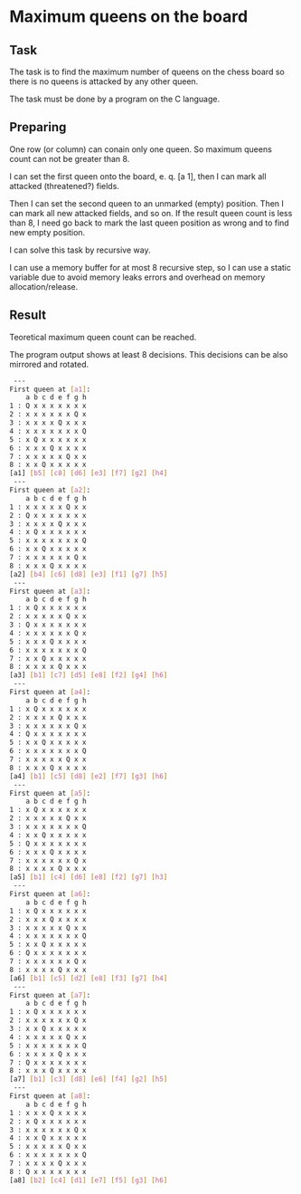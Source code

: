 # Maximum queens on the board

## Task

The task is to find the maximum number of queens on the chess board so there is no queens is attacked by any other queen.

The task must be done by a program on the C language.

## Preparing

One row (or column) can conain only one queen. So maximum queens count can not be greater than 8.

I can set the first queen onto the board, e. q. [a 1], then I can mark all attacked (threatened?) fields.

Then I can set the second queen to an unmarked (empty) position. Then I can mark all new attacked fields, and so on. If the result queen count is less than 8, I need go back to mark the last queen position as wrong and to find new empty position.

I can solve this task by recursive way.

I can use a memory buffer for at most 8 recursive step, so I can use a static variable due to avoid memory leaks errors and overhead on memory allocation/release.

## Result

Teoretical maximum queen count can be reached.

The program output shows at least 8 decisions. This decisions can be also mirrored and rotated.

```bash
 --- 
First queen at [a1]:
    a b c d e f g h
1 : Q x x x x x x x
2 : x x x x x x Q x
3 : x x x x Q x x x
4 : x x x x x x x Q
5 : x Q x x x x x x
6 : x x x Q x x x x
7 : x x x x x Q x x
8 : x x Q x x x x x
[a1] [b5] [c8] [d6] [e3] [f7] [g2] [h4] 
 --- 
First queen at [a2]:
    a b c d e f g h
1 : x x x x x Q x x
2 : Q x x x x x x x
3 : x x x x Q x x x
4 : x Q x x x x x x
5 : x x x x x x x Q
6 : x x Q x x x x x
7 : x x x x x x Q x
8 : x x x Q x x x x
[a2] [b4] [c6] [d8] [e3] [f1] [g7] [h5] 
 --- 
First queen at [a3]:
    a b c d e f g h
1 : x Q x x x x x x
2 : x x x x x Q x x
3 : Q x x x x x x x
4 : x x x x x x Q x
5 : x x x Q x x x x
6 : x x x x x x x Q
7 : x x Q x x x x x
8 : x x x x Q x x x
[a3] [b1] [c7] [d5] [e8] [f2] [g4] [h6] 
 --- 
First queen at [a4]:
    a b c d e f g h
1 : x Q x x x x x x
2 : x x x x Q x x x
3 : x x x x x x Q x
4 : Q x x x x x x x
5 : x x Q x x x x x
6 : x x x x x x x Q
7 : x x x x x Q x x
8 : x x x Q x x x x
[a4] [b1] [c5] [d8] [e2] [f7] [g3] [h6] 
 --- 
First queen at [a5]:
    a b c d e f g h
1 : x Q x x x x x x
2 : x x x x x Q x x
3 : x x x x x x x Q
4 : x x Q x x x x x
5 : Q x x x x x x x
6 : x x x Q x x x x
7 : x x x x x x Q x
8 : x x x x Q x x x
[a5] [b1] [c4] [d6] [e8] [f2] [g7] [h3] 
 --- 
First queen at [a6]:
    a b c d e f g h
1 : x Q x x x x x x
2 : x x x Q x x x x
3 : x x x x x Q x x
4 : x x x x x x x Q
5 : x x Q x x x x x
6 : Q x x x x x x x
7 : x x x x x x Q x
8 : x x x x Q x x x
[a6] [b1] [c5] [d2] [e8] [f3] [g7] [h4] 
 --- 
First queen at [a7]:
    a b c d e f g h
1 : x Q x x x x x x
2 : x x x x x x Q x
3 : x x Q x x x x x
4 : x x x x x Q x x
5 : x x x x x x x Q
6 : x x x x Q x x x
7 : Q x x x x x x x
8 : x x x Q x x x x
[a7] [b1] [c3] [d8] [e6] [f4] [g2] [h5] 
 --- 
First queen at [a8]:
    a b c d e f g h
1 : x x x Q x x x x
2 : x Q x x x x x x
3 : x x x x x x Q x
4 : x x Q x x x x x
5 : x x x x x Q x x
6 : x x x x x x x Q
7 : x x x x Q x x x
8 : Q x x x x x x x
[a8] [b2] [c4] [d1] [e7] [f5] [g3] [h6] 
```

